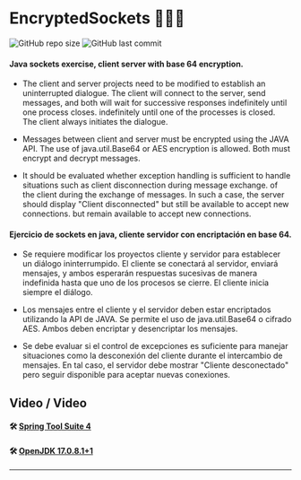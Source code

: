 # EncryptedSockets 📡✍🏻

![GitHub repo size](https://img.shields.io/github/repo-size/dfleper/EncryptedSockets?logo=github)
![GitHub last commit](https://img.shields.io/github/last-commit/dfleper/EncryptedSockets?color=blue&label=last-commit&logo=github&logoColor=white)

#### Java sockets exercise, client server with base 64 encryption.
- The client and server projects need to be modified to establish an uninterrupted dialogue.
  The client will connect to the server, send messages, and both will wait for successive responses indefinitely until one process closes.
  indefinitely until one of the processes is closed. The client always initiates the dialogue.

- Messages between client and server must be encrypted using the JAVA API.
  The use of java.util.Base64 or AES encryption is allowed. Both must encrypt and decrypt messages.

- It should be evaluated whether exception handling is sufficient to handle situations such as client disconnection during message exchange.
  of the client during the exchange of messages. In such a case, the server should display "Client disconnected" but still be available to accept new connections.
  but remain available to accept new connections.

#### Ejercicio de sockets en java, cliente servidor con encriptación en base 64.
- Se requiere modificar los proyectos cliente y servidor para establecer un diálogo ininterrumpido.
  El cliente se conectará al servidor, enviará mensajes, y ambos esperarán respuestas sucesivas de manera
  indefinida hasta que uno de los procesos se cierre. El cliente inicia siempre el diálogo.

- Los mensajes entre el cliente y el servidor deben estar encriptados utilizando la API de JAVA.
  Se permite el uso de java.util.Base64 o cifrado AES. Ambos deben encriptar y desencriptar los mensajes.

- Se debe evaluar si el control de excepciones es suficiente para manejar situaciones como la desconexión
  del cliente durante el intercambio de mensajes. En tal caso, el servidor debe mostrar "Cliente desconectado"
  pero seguir disponible para aceptar nuevas conexiones.

## Video / Video

#### 🛠 [Spring Tool Suite 4](https://spring.io/tools)
#### 🛠 [OpenJDK 17.0.8.1+1](https://developer.ibm.com/languages/java/semeru-runtimes/downloads/) 
-----

